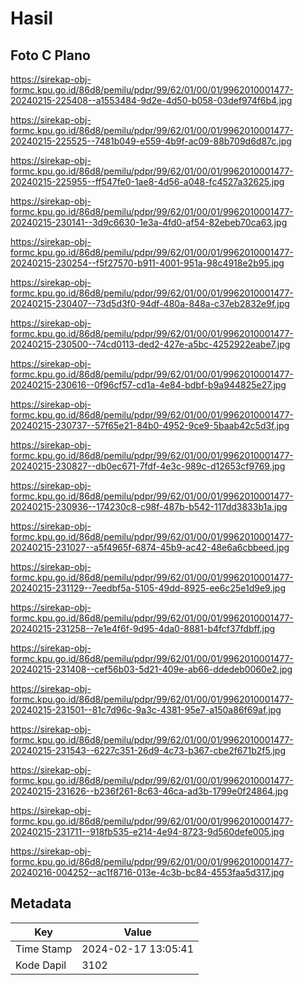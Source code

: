 # Hasil

## Foto C Plano

https://sirekap-obj-formc.kpu.go.id/86d8/pemilu/pdpr/99/62/01/00/01/9962010001477-20240215-225408--a1553484-9d2e-4d50-b058-03def974f6b4.jpg

https://sirekap-obj-formc.kpu.go.id/86d8/pemilu/pdpr/99/62/01/00/01/9962010001477-20240215-225525--7481b049-e559-4b9f-ac09-88b709d6d87c.jpg

https://sirekap-obj-formc.kpu.go.id/86d8/pemilu/pdpr/99/62/01/00/01/9962010001477-20240215-225955--ff547fe0-1ae8-4d56-a048-fc4527a32625.jpg

https://sirekap-obj-formc.kpu.go.id/86d8/pemilu/pdpr/99/62/01/00/01/9962010001477-20240215-230141--3d9c6630-1e3a-4fd0-af54-82ebeb70ca63.jpg

https://sirekap-obj-formc.kpu.go.id/86d8/pemilu/pdpr/99/62/01/00/01/9962010001477-20240215-230254--f5f27570-b911-4001-951a-98c4918e2b95.jpg

https://sirekap-obj-formc.kpu.go.id/86d8/pemilu/pdpr/99/62/01/00/01/9962010001477-20240215-230407--73d5d3f0-94df-480a-848a-c37eb2832e9f.jpg

https://sirekap-obj-formc.kpu.go.id/86d8/pemilu/pdpr/99/62/01/00/01/9962010001477-20240215-230500--74cd0113-ded2-427e-a5bc-4252922eabe7.jpg

https://sirekap-obj-formc.kpu.go.id/86d8/pemilu/pdpr/99/62/01/00/01/9962010001477-20240215-230616--0f96cf57-cd1a-4e84-bdbf-b9a944825e27.jpg

https://sirekap-obj-formc.kpu.go.id/86d8/pemilu/pdpr/99/62/01/00/01/9962010001477-20240215-230737--57f65e21-84b0-4952-9ce9-5baab42c5d3f.jpg

https://sirekap-obj-formc.kpu.go.id/86d8/pemilu/pdpr/99/62/01/00/01/9962010001477-20240215-230827--db0ec671-7fdf-4e3c-989c-d12653cf9769.jpg

https://sirekap-obj-formc.kpu.go.id/86d8/pemilu/pdpr/99/62/01/00/01/9962010001477-20240215-230936--174230c8-c98f-487b-b542-117dd3833b1a.jpg

https://sirekap-obj-formc.kpu.go.id/86d8/pemilu/pdpr/99/62/01/00/01/9962010001477-20240215-231027--a5f4965f-6874-45b9-ac42-48e6a6cbbeed.jpg

https://sirekap-obj-formc.kpu.go.id/86d8/pemilu/pdpr/99/62/01/00/01/9962010001477-20240215-231129--7eedbf5a-5105-49dd-8925-ee6c25e1d9e9.jpg

https://sirekap-obj-formc.kpu.go.id/86d8/pemilu/pdpr/99/62/01/00/01/9962010001477-20240215-231258--7e1e4f6f-9d95-4da0-8881-b4fcf37fdbff.jpg

https://sirekap-obj-formc.kpu.go.id/86d8/pemilu/pdpr/99/62/01/00/01/9962010001477-20240215-231408--cef56b03-5d21-409e-ab66-ddedeb0060e2.jpg

https://sirekap-obj-formc.kpu.go.id/86d8/pemilu/pdpr/99/62/01/00/01/9962010001477-20240215-231501--81c7d96c-9a3c-4381-95e7-a150a86f69af.jpg

https://sirekap-obj-formc.kpu.go.id/86d8/pemilu/pdpr/99/62/01/00/01/9962010001477-20240215-231543--6227c351-26d9-4c73-b367-cbe2f671b2f5.jpg

https://sirekap-obj-formc.kpu.go.id/86d8/pemilu/pdpr/99/62/01/00/01/9962010001477-20240215-231626--b236f261-8c63-46ca-ad3b-1799e0f24864.jpg

https://sirekap-obj-formc.kpu.go.id/86d8/pemilu/pdpr/99/62/01/00/01/9962010001477-20240215-231711--918fb535-e214-4e94-8723-9d560defe005.jpg

https://sirekap-obj-formc.kpu.go.id/86d8/pemilu/pdpr/99/62/01/00/01/9962010001477-20240216-004252--ac1f8716-013e-4c3b-bc84-4553faa5d317.jpg


## Metadata

| Key        | Value               |
| ---------- | ------------------- |
| Time Stamp | 2024-02-17 13:05:41 |
| Kode Dapil | 3102                |




